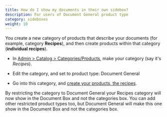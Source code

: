 ```yaml
---
title: How do I show my documents in their own sidebox?
description: For users of Document General product type 
category: sideboxes
weight: 10
---
```


You create a new category of products that describe your documents (for example, category **Recipes**), and then create products within that category (**individual recipes**). 

- In [Admin > Catalog > Categories/Products](/user/admin_pages/catalog/categories/), make your category (say it's *Recipes*).

- Edit the category, and set to product type: Document General

- Go into this category, and [create your products, the recipes](/user/admin_pages/catalog/categories_products/).

By restricting the category to Document General your Recipes category will now show in the Document Box and not the categories box.
You can add other restricted product types too, but Document General will make this one show in the Document Box and not the categories box.

